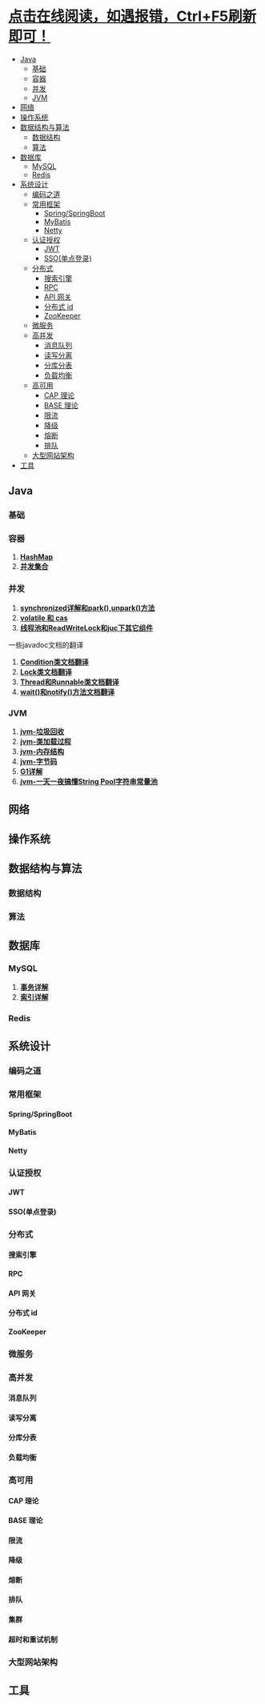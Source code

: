 



# [点击在线阅读，如遇报错，Ctrl+F5刷新即可！](https://gu_chun_bo.gitee.io/java-construct)



- [Java](#java)
  - [基础](#基础)
  - [容器](#容器)
  - [并发](#并发)
  - [JVM](#jvm)
- [网络](#网络)
- [操作系统](#操作系统)
- [数据结构与算法](#数据结构与算法)
  - [数据结构](#数据结构)
  - [算法](#算法)
- [数据库](#数据库)
  - [MySQL](#mysql)
  - [Redis](#redis)
- [系统设计](#系统设计)
  - [编码之道](#编码之道)
  - [常用框架](#常用框架)
    - [Spring/SpringBoot](#springspringboot)
    - [MyBatis](#mybatis)
    - [Netty](#netty)
  - [认证授权](#认证授权)
    - [JWT](#jwt)
    - [SSO(单点登录)](#sso单点登录)
  - [分布式](#分布式)
    - [搜索引擎](#搜索引擎)
    - [RPC](#rpc)
    - [API 网关](#api-网关)
    - [分布式 id](#分布式-id)
    - [ZooKeeper](#zookeeper)
  - [微服务](#微服务)
  - [高并发](#高并发)
    - [消息队列](#消息队列)
    - [读写分离](#读写分离)
    - [分库分表](#分库分表)
    - [负载均衡](#负载均衡)
  - [高可用](#高可用)
    - [CAP 理论](#cap-理论)
    - [BASE 理论](#base-理论)
    - [限流](#限流)
    - [降级](#降级)
    - [熔断](#熔断)
    - [排队](#排队)
  - [大型网站架构](#大型网站架构)
- [工具](#工具)



## Java

### 基础



### 容器
1. **[HashMap](java集合/HashMap.md)**
2. **[并发集合](java集合/并发集合.md)**



### 并发
1. **[synchronized详解和park(),unpark()方法](java并发编程/java并发1.md)**
2. **[volatile 和 cas](java并发编程/java并发2.md)**
3. **[线程池和ReadWriteLock和juc下其它组件](java并发编程/并发3.md)**

一些javadoc文档的翻译
1. **[Condition类文档翻译](java并发编程/javadoc文档/condition.md)**
2. **[Lock类文档翻译](java并发编程/javadoc文档/Lock.md)**
3. **[Thread和Runnable类文档翻译](java并发编程/javadoc文档/Thread和Runnable.md)**
4. **[wait()和notify()方法文档翻译](java并发编程/javadoc文档/wait()和notify()方法.md)**


### JVM
1. **[jvm-垃圾回收](jvm学习/jvm-垃圾回收.md)**
2. **[jvm-类加载过程](jvm学习/jvm-类加载过程)**
3. **[jvm-内存结构](jvm学习/jvm-内存结构.md)**
4. **[jvm-字节码](jvm学习/jvm-字节码.md)**
5. **[G1详解](jvm学习/SubFolder/G1详解.md)**
6. [**jvm-一天一夜搞懂String Pool字符串常量池**](jvm学习/SubFolder/jvm-一天一夜搞懂StringPool字符串常量池.md)




## 网络



## 操作系统



## 数据结构与算法

### 数据结构



### 算法



## 数据库

### MySQL
1. **[事务详解](数据库/mysql/事务详解.md)**
2. **[索引详解](数据库/mysql/MySql视频.md)**




### Redis

## 系统设计

### 编码之道

### 常用框架

#### Spring/SpringBoot

#### MyBatis

#### Netty

### 认证授权

#### JWT

#### SSO(单点登录)

### 分布式

#### 搜索引擎

#### RPC

#### API 网关

#### 分布式 id

#### ZooKeeper

### 微服务

### 高并发

#### 消息队列

#### 读写分离


#### 分库分表


#### 负载均衡


### 高可用


#### CAP 理论

#### BASE 理论


#### 限流


#### 降级



#### 熔断


#### 排队


#### 集群


#### 超时和重试机制


### 大型网站架构


## 工具
